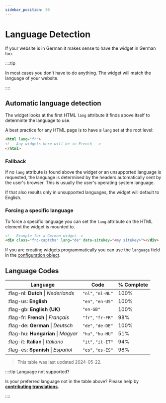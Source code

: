 ```yaml
---
sidebar_position: 30
---
```


# Language Detection

If your website is in German it makes sense to have the widget in German too.

::::tip

In most cases you don't have to do anything. The widget will match the language of your website.

::::

## Automatic language detection
The widget looks at the first HTML `lang` attribute it finds above itself to determinte the language to use.

A best practice for any HTML page is to have a `lang` set at the root level:
```html
<html lang="fr">
<!-- Any widgets here will be in French -->
</html>
```

### Fallback

If no `lang` attribute is found above the widget or an unsupported language is requested, the language is determined by the headers automatically sent by the user's browser. This is usually the user's operating system language.

If that also results only in unsupported languages, the widget will default to English.

### Forcing a specific language
To force a specific language you can set the `lang` attribute on the HTML element the widget is mounted to.

```html
<!-- Example for a German widget-->
<div class="frc-captcha" lang="de" data-sitekey="<my sitekey>"></div>
```

If you are creating widgets programmatically you can use the `language` field in the [configuration object](../reference/sdk.createwidgetoptions.md).

## Language Codes

| Language | Code  | % Complete              |
|----------|-------|-------------------------|
| :flag-nl: **Dutch** \| *Nederlands* | `"nl"`, `"nl-NL"`  | 100% |
| :flag-us: **English** | `"en"`, `"en-US"`  | 100% |
| :flag-gb: **English (UK)** |`"en-GB"`  | 100% |
| :flag-fr: **French** \| *Français* | `"fr"`, `"fr-FR"`  | 98% |
| :flag-de: **German** \| *Deutsch* | `"de"`, `"de-DE"`  | 100% |
| :flag-hu: **Hungarian** \| *Magyar* | `"hu"`, `"hu-HU"`  | 51% |
| :flag-it: **Italian** \| *Italiano* | `"it"`, `"it-IT"`  | 94% |
| :flag-es: **Spanish** \| *Español* | `"es"`, `"es-ES"`  | 98% |

> This table was last updated 2024-05-22.

::::tip Language not supported?

Is your preferred language not in the table above? Please help by [**contributing translations**](https://poeditor.com/join/project/lrdZQ5Uk6D).

::::

